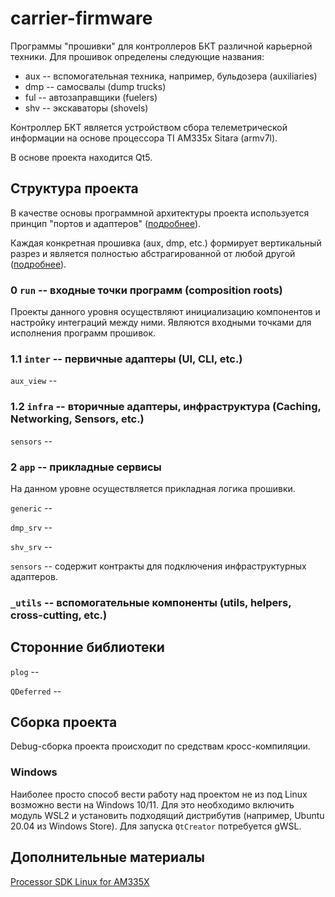 # carrier-firmware

Программы "прошивки" для контроллеров БКТ различной карьерной техники. Для прошивок определены следующие названия:

* aux -- вспомогательная техника, например, бульдозера (auxiliaries)
* dmp -- самосвалы (dump trucks)
* ful -- автозаправщики (fuelers)
* shv -- экскаваторы (shovels)

Контроллер БКТ является устройством сбора телеметрической информации на основе процессора TI AM335x Sitara (armv7l).

В основе проекта находится Qt5.

## Структура проекта

В качестве основы программной архитектуры проекта используется принцип "портов и адаптеров" ([подробнее](https://herbertograca.com/2017/11/16/explicit-architecture-01-ddd-hexagonal-onion-clean-cqrs-how-i-put-it-all-together/)).

Каждая конкретная прошивка (aux, dmp, etc.) формирует вертикальный разрез и является полностью абстрагированной от любой другой ([подробнее](https://jimmybogard.com/vertical-slice-architecture/)).

### 0 `run` -- входные точки программ (composition roots)

Проекты данного уровня осуществляют инициализацию компонентов и настройку интеграций между ними. Являются входными точками для исполнения программ прошивок.

### 1.1 `inter` -- первичные адаптеры (UI, CLI, etc.)

`aux_view` -- 

### 1.2 `infra` -- вторичные адаптеры, инфраструктура (Caching, Networking, Sensors, etc.)

`sensors` --

### 2 `app` -- прикладные сервисы

На данном уровне осуществляется прикладная логика прошивки.

`generic` -- 

`dmp_srv` --

`shv_srv` -- 

`sensors` -- содержит контракты для подключения инфраструктурных адаптеров.

### `_utils` -- вспомогательные компоненты (utils, helpers, cross-cutting, etc.)

## Сторонние библиотеки

`plog` -- 

`QDeferred` -- 

## Сборка проекта

Debug-сборка проекта происходит по средствам кросс-компиляции.

### Windows

Наиболее просто способ вести работу над проектом не из под Linux возможно вести на Windows 10/11. Для это необходимо включить модуль WSL2 и установить подходящий дистрибутив (например, Ubuntu 20.04 из Windows Store). Для запуска `QtCreator`  потребуется gWSL.

## Дополнительные материалы

[Processor SDK Linux for AM335X](http://software-dl.ti.com/processor-sdk-linux/esd/docs/latest/devices/AM335X/linux/index.html)